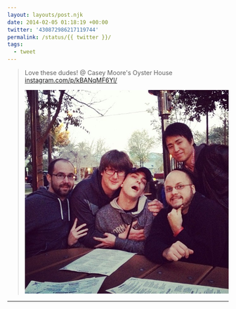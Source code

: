 ```yaml
---
layout: layouts/post.njk
date: 2014-02-05 01:18:19 +00:00
twitter: '430872986217119744'
permalink: /status/{{ twitter }}/
tags: 
  - tweet
---
```


> Love these dudes! @ Casey Moore's Oyster House [instagram.com/p/kBANqMF6Yl/](http://instagram.com/p/kBANqMF6Yl/)
> 
> ![group of buds](/img/_insta/1742003_219926264867294_1880046553_n.jpg)

---

